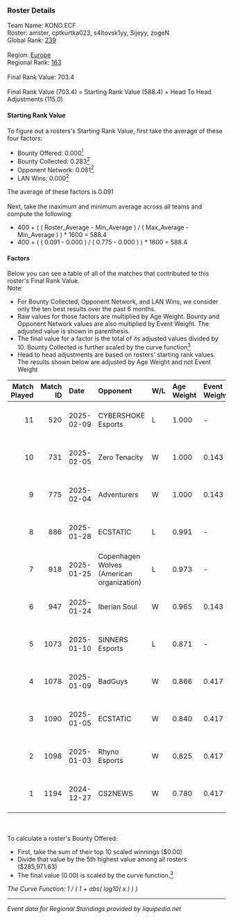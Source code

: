 ### Roster Details<br />
Team Name: KONO.ECF<br />
Roster: amster, cptkurtka023, s4ltovsk1yy, Sijeyy, zogeN<br />
Global Rank: [239](../../standings_global_2025_02_28.md)<br />
<br />
Region: [Europe]( ../../standings_europe_2025_02_28.md)<br />
Regional Rank: [163]( ../../standings_europe_2025_02_28.md)<br />
<br />
Final Rank Value:  703.4<br />
<br />
Final Rank Value (703.4) = Starting Rank Value (588.4) + Head To Head Adjustments (115.0)<br />

#### Starting Rank Value<br />
To figure out a rosters's Starting Rank Value, first take the average of these four factors:<br />
- Bounty Offered: 0.000[<sup>1</sup>](#table2)
- Bounty Collected: 0.283[<sup>2</sup>](#table1)
- Opponent Network: 0.081[<sup>2</sup>](#table1)
- LAN Wins: 0.000[<sup>2</sup>](#table1)

The average of these factors is 0.091<br />
<br />
Next, take the maximum and minimum average across all teams and compute the following:<br />
- 400 + ( ( Roster_Average - Min_Average ) / ( Max_Average - Min_Average ) ) * 1600 = 588.4
- 400 + ( ( 0.091 - 0.000 ) / ( 0.775 - 0.000 ) ) * 1600 = 588.4


#### Factors<br />
Below you can see a table of all of the matches that contributed to this roster's Final Rank Value.<br />
Note:<br />

- For Bounty Collected, Opponent Network, and LAN Wins, we consider only the ten best results over the past 6 months.
- Raw values for those factors are multiplied by Age Weight. Bounty and Opponent Network values are also multiplied by Event Weight. The adjusted value is shown in parenthesis.
- The final value for a factor is the total of its adjusted values divided by 10. Bounty Collected is further scaled by the curve function[<sup>3</sup>](#curveFunction)
- Head to head adjustments are based on rosters' starting rank values. The results shown below are adjusted by Age Weight and not Event Weight
<span id="table1"></span><br />


| Match Played | Match ID | Date       | Opponent                                  | W/L | Age Weight | Event Weight | Bounty Collected | Opponent Network | LAN Wins  | H2H Adj. | Roster                                           |
| -: | -: | :- | :- | :- | :- | :- | :- | :- | :- | -: | :- |
|           11 |      520 | 2025-02-09 | CYBERSHOKE Esports                        | L   | 1.000      | -            | -                | -                | -         |    -8.95 | amster, cptkurtka023, s4ltovsk1yy, Sijeyy, zogeN |
|           10 |      731 | 2025-02-05 | Zero Tenacity                             | W   | 1.000      | 0.143        | 0.033 (0.005)    | 0.842 (0.120)    | 0 (0.000) |    24.20 | amster, cptkurtka023, s4ltovsk1yy, Sijeyy, zogeN |
|            9 |      775 | 2025-02-04 | Adventurers                               | W   | 1.000      | 0.143        | 0.020 (0.003)    | 0.180 (0.026)    | 0 (0.000) |    22.21 | amster, cptkurtka023, s4ltovsk1yy, Sijeyy, zogeN |
|            8 |      886 | 2025-01-28 | ECSTATIC                                  | L   | 0.991      | -            | -                | -                | -         |    -6.03 | amster, cptkurtka023, s4ltovsk1yy, Sijeyy, zogeN |
|            7 |      918 | 2025-01-25 | Copenhagen Wolves (American organization) | L   | 0.973      | -            | -                | -                | -         |    -6.46 | amster, cptkurtka023, s4ltovsk1yy, Sijeyy, zogeN |
|            6 |      947 | 2025-01-24 | Iberian Soul                              | W   | 0.965      | 0.143        | 0.020 (0.003)    | 0.642 (0.089)    | 0 (0.000) |    23.36 | amster, cptkurtka023, s4ltovsk1yy, Sijeyy, zogeN |
|            5 |     1073 | 2025-01-10 | SINNERS Esports                           | L   | 0.871      | -            | -                | -                | -         |    -3.84 | amster, byr9, cptkurtka023, s4ltovsk1yy, Sijeyy  |
|            4 |     1078 | 2025-01-09 | BadGuys                                   | W   | 0.866      | 0.417        | 0.000 (0.000)    | 0.302 (0.109)    | 0 (0.000) |    15.62 | amster, byr9, cptkurtka023, s4ltovsk1yy, Sijeyy  |
|            3 |     1090 | 2025-01-05 | ECSTATIC                                  | W   | 0.840      | 0.417        | 0.039 (0.014)    | 0.860 (0.301)    | 0 (0.000) |    22.99 | amster, byr9, cptkurtka023, s4ltovsk1yy, Sijeyy  |
|            2 |     1098 | 2025-01-03 | Rhyno Esports                             | W   | 0.825      | 0.417        | 0.016 (0.005)    | 0.431 (0.148)    | 0 (0.000) |    21.29 | amster, byr9, cptkurtka023, s4ltovsk1yy, Sijeyy  |
|            1 |     1194 | 2024-12-27 | CS2NEWS                                   | W   | 0.780      | 0.417        | 0.000 (0.000)    | 0.067 (0.022)    | 0 (0.000) |    10.61 | amster, byr9, kensizor, s4ltovsk1yy, Sijeyy      |

<br />
<span id="table2"></span><br />
To calculate a roster's Bounty Offered:<br />

- First, take the sum of their top 10 scaled winnings ($0.00)
- Divide that value by the 5th highest value among all rosters ($285,971.63)
- The final value (0.00) is scaled by the curve function.[<sup>3</sup>](#curveFunction)

<span id="curveFunction"></span>_The Curve Function: 1 / ( 1 + abs( log10( x ) ) )_<br />

---
_Event data for Regional Standings provided by liquipedia.net_<br />
